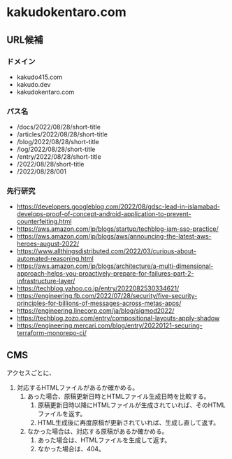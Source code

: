 # kakudokentaro.com

## URL候補

### ドメイン

- kakudo415.com
- kakudo.dev
- kakudokentaro.com

### パス名

- /docs/2022/08/28/short-title
- /articles/2022/08/28/short-title
- /blog/2022/08/28/short-title
- /log/2022/08/28/short-title
- /entry/2022/08/28/short-title
- /2022/08/28/short-title
- /2022/08/28/001

### 先行研究

- https://developers.googleblog.com/2022/08/gdsc-lead-in-islamabad-develops-proof-of-concept-android-application-to-prevent-counterfeiting.html
- https://aws.amazon.com/jp/blogs/startup/techblog-iam-sso-practice/
- https://aws.amazon.com/jp/blogs/aws/announcing-the-latest-aws-heroes-august-2022/
- https://www.allthingsdistributed.com/2022/03/curious-about-automated-reasoning.html
- https://aws.amazon.com/jp/blogs/architecture/a-multi-dimensional-approach-helps-you-proactively-prepare-for-failures-part-2-infrastructure-layer/
- https://techblog.yahoo.co.jp/entry/2022082530334621/
- https://engineering.fb.com/2022/07/28/security/five-security-principles-for-billions-of-messages-across-metas-apps/
- https://engineering.linecorp.com/ja/blog/sigmod2022/
- https://techblog.zozo.com/entry/compositional-layouts-apply-shadow
- https://engineering.mercari.com/blog/entry/20220121-securing-terraform-monorepo-ci/

## CMS

アクセスごとに、
1. 対応するHTMLファイルがあるか確かめる。
   1. あった場合、原稿更新日時とHTMLファイル生成日時を比較する。
      1. 原稿更新日時以降にHTMLファイルが生成されていれば、そのHTMLファイルを返す。
      2. HTML生成後に再度原稿が更新されていれば、生成し直して返す。
   2. なかった場合は、対応する原稿があるか確かめる。
      1. あった場合は、HTMLファイルを生成して返す。
      2. なかった場合は、404。
